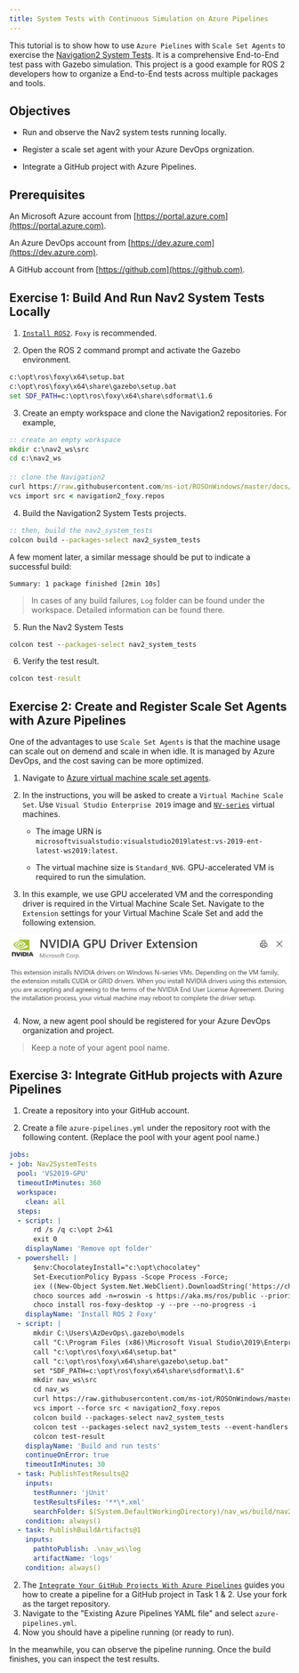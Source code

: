 ```yaml
---
title: System Tests with Continuous Simulation on Azure Pipelines
---
```


This tutorial is to show how to use `Azure Pielines` with `Scale Set Agents` to exercise the [Navigation2 System Tests](https://github.com/ros-planning/navigation2/tree/main/nav2_system_tests).
It is a comprehensive End-to-End test pass with Gazebo simulation.
This project is a good example for ROS 2 developers how to organize a End-to-End tests across multiple packages and tools.

## Objectives

* Run and observe the Nav2 system tests running locally.

* Register a scale set agent with your Azure DevOps orgnization.

* Integrate a GitHub project with Azure Pipelines.

## Prerequisites

An Microsoft Azure account from [https://portal.azure.com](https://portal.azure.com).

An Azure DevOps account from [https://dev.azure.com](https://dev.azure.com).

A GitHub account from [https://github.com](https://github.com).

## Exercise 1: Build And Run Nav2 System Tests Locally

1. [`Install ROS2`](../GettingStarted/SetupRos2.md). `Foxy` is recommended.

2. Open the ROS 2 command prompt and activate the Gazebo environment.

```bat
c:\opt\ros\foxy\x64\setup.bat
c:\opt\ros\foxy\x64\share\gazebo\setup.bat
set SDF_PATH=c:\opt\ros\foxy\x64\share\sdformat\1.6
```

3. Create an empty workspace and clone the Navigation2 repositories. For example,

```bat
:: create an empty workspace
mkdir c:\nav2_ws\src
cd c:\nav2_ws

:: clone the Navigation2
curl https://raw.githubusercontent.com/ms-iot/ROSOnWindows/master/docs/ros2/navigation2_foxy.repos -o navigation2_foxy.repos
vcs import src < navigation2_foxy.repos
```

4. Build the Navigation2 System Tests projects.

```bat
:: then, build the nav2_system_tests
colcon build --packages-select nav2_system_tests
```

A few moment later, a similar message should be put to indicate a successful build:

```
Summary: 1 package finished [2min 10s]
```

> In cases of any build failures, `Log` folder can be found under the workspace. Detailed information can be found there.

5. Run the Nav2 System Tests

```bat
colcon test --packages-select nav2_system_tests
```

6. Verify the test result.

```bat
colcon test-result
```

## Exercise 2: Create and Register Scale Set Agents with Azure Pipelines

One of the advantages to use `Scale Set Agents` is that the machine usage can scale out on demend and scale in when idle.
It is managed by Azure DevOps, and the cost saving can be more optimized.

1. Navigate to [Azure virtual machine scale set agents](https://docs.microsoft.com/en-us/azure/devops/pipelines/agents/scale-set-agents?view=azure-devops).

2. In the instructions, you will be asked to create a `Virtual Machine Scale Set`.
   Use `Visual Studio Enterprise 2019` image and [`NV-series`](https://docs.microsoft.com/en-us/azure/virtual-machines/nv-series) virtual machines.

    * The image URN is `microsoftvisualstudio:visualstudio2019latest:vs-2019-ent-latest-ws2019:latest`.

    * The virtual machine size is `Standard_NV6`. GPU-accelerated VM is required to run the simulation.

3. In this example, we use GPU accelerated VM and the corresponding driver is required in the Virtual Machine Scale Set.
   Navigate to the `Extension` settings for your Virtual Machine Scale Set and add the following extension.

![extension](./NVIDIA_Extension.PNG)

4. Now, a new agent pool should be registered for your Azure DevOps organization and project.

> Keep a note of your agent pool name.

## Exercise 3: Integrate GitHub projects with Azure Pipelines

1. Create a repository into your GitHub account.

2. Create a file `azure-pipelines.yml` under the repository root with the following content.
   (Replace the pool with your agent pool name.)

```yaml
jobs:
- job: Nav2SystemTests
  pool: 'VS2019-GPU'
  timeoutInMinutes: 360
  workspace:
    clean: all
  steps:
  - script: |
      rd /s /q c:\opt 2>&1
      exit 0
    displayName: 'Remove opt folder'
  - powershell: |
      $env:ChocolateyInstall="c:\opt\chocolatey"
      Set-ExecutionPolicy Bypass -Scope Process -Force;
      iex ((New-Object System.Net.WebClient).DownloadString('https://chocolatey.org/install.ps1'))
      choco sources add -n=roswin -s https://aka.ms/ros/public --priority 1
      choco install ros-foxy-desktop -y --pre --no-progress -i
    displayName: 'Install ROS 2 Foxy'
  - script: |
      mkdir C:\Users\AzDevOps\.gazebo\models
      call "C:\Program Files (x86)\Microsoft Visual Studio\2019\Enterprise\VC\Auxiliary\Build\vcvars64.bat"
      call "c:\opt\ros\foxy\x64\setup.bat"
      call "c:\opt\ros\foxy\x64\share\gazebo\setup.bat"
      set "SDF_PATH=c:\opt\ros\foxy\x64\share\sdformat\1.6"
      mkdir nav_ws\src
      cd nav_ws
      curl https://raw.githubusercontent.com/ms-iot/ROSOnWindows/master/docs/ros2/navigation2_foxy.repos -o navigation2_foxy.repos
      vcs import --force src < navigation2_foxy.repos
      colcon build --packages-select nav2_system_tests
      colcon test --packages-select nav2_system_tests --event-handlers console_direct+
      colcon test-result
    displayName: 'Build and run tests'
    continueOnError: true
    timeoutInMinutes: 30
  - task: PublishTestResults@2
    inputs:
      testRunner: 'jUnit'
      testResultsFiles: '**\*.xml'
      searchFolder: $(System.DefaultWorkingDirectory)/nav_ws/build/nav2_system_tests/test_results
    condition: always()
  - task: PublishBuildArtifacts@1
    inputs:
      pathtoPublish: .\nav_ws\log
      artifactName: 'logs'
    condition: always()
```

2. The [`Integrate Your GitHub Projects With Azure Pipelines`](https://www.azuredevopslabs.com/labs/azuredevops/github-integration/) guides you how to create a pipeline for a GitHub project in Task 1 & 2.
   Use your fork as the target repository.
3. Navigate to the "Existing Azure Pipelines YAML file" and select `azure-pipelines.yml`.
4. Now you should have a pipeline running (or ready to run).

In the meanwhile, you can observe the pipeline running. Once the build finishes, you can inspect the test results.
